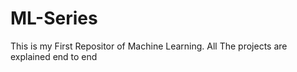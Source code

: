 # ML-Series
This is my First Repositor of Machine Learning. All The projects are explained end to end
